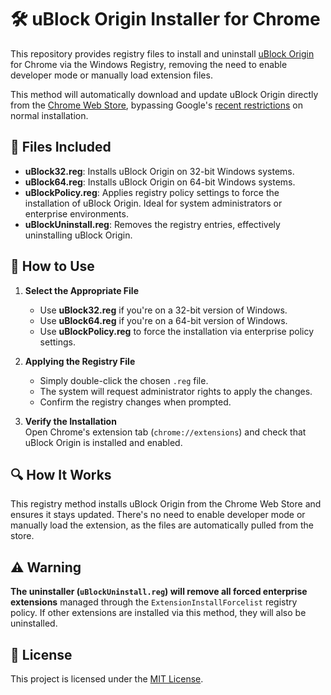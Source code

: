 # 🛠️ uBlock Origin Installer for Chrome

This repository provides registry files to install and uninstall [uBlock Origin](https://github.com/gorhill/uBlock) for Chrome via the Windows Registry, removing the need to enable developer mode or manually load extension files.

This method will automatically download and update uBlock Origin directly from the [Chrome Web Store](https://chromewebstore.google.com/detail/ublock-origin/cjpalhdlnbpafiamejdnhcphjbkeiagm), bypassing Google's [recent restrictions](https://arstechnica.com/gadgets/2024/08/chromes-manifest-v3-and-its-changes-for-ad-blocking-are-coming-real-soon/) on normal installation.

## 📁 Files Included

- **uBlock32.reg**: Installs uBlock Origin on 32-bit Windows systems.
- **uBlock64.reg**: Installs uBlock Origin on 64-bit Windows systems.
- **uBlockPolicy.reg**: Applies registry policy settings to force the installation of uBlock Origin. Ideal for system administrators or enterprise environments.
- **uBlockUninstall.reg**: Removes the registry entries, effectively uninstalling uBlock Origin.

## 📝 How to Use

1. **Select the Appropriate File**  
   - Use **uBlock32.reg** if you're on a 32-bit version of Windows.
   - Use **uBlock64.reg** if you're on a 64-bit version of Windows.
   - Use **uBlockPolicy.reg** to force the installation via enterprise policy settings.

2. **Applying the Registry File**  
   - Simply double-click the chosen `.reg` file.
   - The system will request administrator rights to apply the changes.
   - Confirm the registry changes when prompted.

3. **Verify the Installation**  
   Open Chrome's extension tab (`chrome://extensions`) and check that uBlock Origin is installed and enabled.

## 🔍 How It Works

This registry method installs uBlock Origin from the Chrome Web Store and ensures it stays updated. There's no need to enable developer mode or manually load the extension, as the files are automatically pulled from the store.

## ⚠️ Warning
 
 **The uninstaller (`uBlockUninstall.reg`) will remove all forced enterprise extensions** managed through the `ExtensionInstallForcelist` registry policy. If other extensions are installed via this method, they will also be uninstalled.
 
## 📜 License

This project is licensed under the [MIT License](LICENSE).
